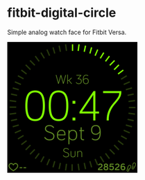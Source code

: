 # fitbit-digital-circle

Simple analog watch face for Fitbit Versa.

![Screenshot](https://github.com/benedicteb/fitbit-digital-circle/raw/master/screenshots/screen1.png)
